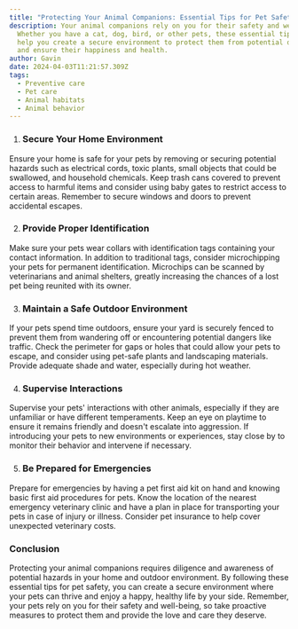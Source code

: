 ```yaml
---
title: "Protecting Your Animal Companions: Essential Tips for Pet Safety"
description: Your animal companions rely on you for their safety and well-being.
  Whether you have a cat, dog, bird, or other pets, these essential tips will
  help you create a secure environment to protect them from potential dangers
  and ensure their happiness and health.
author: Gavin
date: 2024-04-03T11:21:57.309Z
tags:
  - Preventive care
  - Pet care
  - Animal habitats
  - Animal behavior
---
```



1. ### Secure Your Home Environment

Ensure your home is safe for your pets by removing or securing potential hazards such as electrical cords, toxic plants, small objects that could be swallowed, and household chemicals. Keep trash cans covered to prevent access to harmful items and consider using baby gates to restrict access to certain areas. Remember to secure windows and doors to prevent accidental escapes.

2. ### Provide Proper Identification

Make sure your pets wear collars with identification tags containing your contact information. In addition to traditional tags, consider microchipping your pets for permanent identification. Microchips can be scanned by veterinarians and animal shelters, greatly increasing the chances of a lost pet being reunited with its owner.

3. ### Maintain a Safe Outdoor Environment

If your pets spend time outdoors, ensure your yard is securely fenced to prevent them from wandering off or encountering potential dangers like traffic. Check the perimeter for gaps or holes that could allow your pets to escape, and consider using pet-safe plants and landscaping materials. Provide adequate shade and water, especially during hot weather.

4. ### Supervise Interactions

Supervise your pets' interactions with other animals, especially if they are unfamiliar or have different temperaments. Keep an eye on playtime to ensure it remains friendly and doesn't escalate into aggression. If introducing your pets to new environments or experiences, stay close by to monitor their behavior and intervene if necessary.

5. ### Be Prepared for Emergencies

Prepare for emergencies by having a pet first aid kit on hand and knowing basic first aid procedures for pets. Know the location of the nearest emergency veterinary clinic and have a plan in place for transporting your pets in case of injury or illness. Consider pet insurance to help cover unexpected veterinary costs.

### Conclusion

Protecting your animal companions requires diligence and awareness of potential hazards in your home and outdoor environment. By following these essential tips for pet safety, you can create a secure environment where your pets can thrive and enjoy a happy, healthy life by your side. Remember, your pets rely on you for their safety and well-being, so take proactive measures to protect them and provide the love and care they deserve.